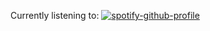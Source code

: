 Currently listening to:
[![spotify-github-profile](https://spotify-github-profile.kittinanx.com/api/view?uid=113472525&cover_image=true&theme=natemoo-re&show_offline=true&background_color=121212&interchange=true&bar_color=53b14f&bar_color_cover=true)](https://spotify-github-profile.kittinanx.com/api/view?uid=113472525&redirect=true)

